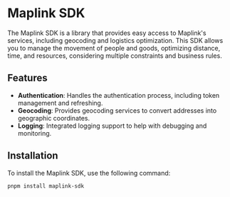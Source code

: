 # Maplink SDK

The Maplink SDK is a library that provides easy access to Maplink's services, including geocoding and logistics optimization. This SDK allows you to manage the movement of people and goods, optimizing distance, time, and resources, considering multiple constraints and business rules.

## Features

- **Authentication**: Handles the authentication process, including token management and refreshing.
- **Geocoding**: Provides geocoding services to convert addresses into geographic coordinates.
- **Logging**: Integrated logging support to help with debugging and monitoring.

## Installation

To install the Maplink SDK, use the following command:

```sh
pnpm install maplink-sdk
